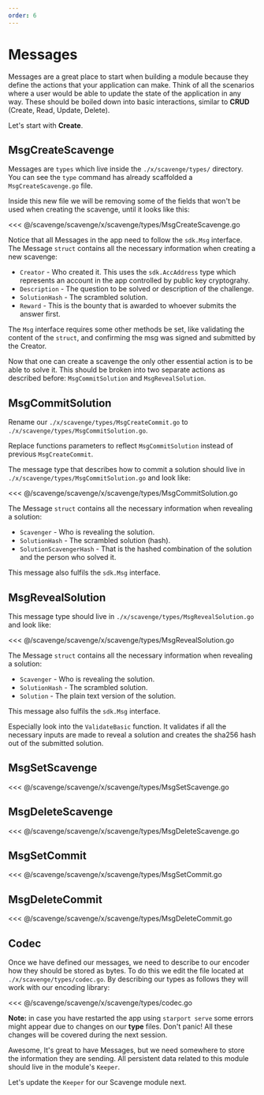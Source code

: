 ```yaml
---
order: 6
---
```


# Messages

Messages are a great place to start when building a module because they define the actions that your application can make. Think of all the scenarios where a user would be able to update the state of the application in any way. These should be boiled down into basic interactions, similar to **CRUD** (Create, Read, Update, Delete).

Let's start with **Create**.

## MsgCreateScavenge

Messages are `types` which live inside the `./x/scavenge/types/` directory. You can see the `type` command has already scaffolded a `MsgCreateScavenge.go` file.

Inside this new file we will be removing some of the fields that won't be used when creating the scavenge, until it looks like this:

<<< @/scavenge/scavenge/x/scavenge/types/MsgCreateScavenge.go

Notice that all Messages in the app need to follow the `sdk.Msg` interface. The Message `struct` contains all the necessary information when creating a new scavenge:

- `Creator` - Who created it. This uses the `sdk.AccAddress` type which represents an account in the app controlled by public key cryptograhy.
- `Description` - The question to be solved or description of the challenge.
- `SolutionHash` - The scrambled solution.
- `Reward` - This is the bounty that is awarded to whoever submits the answer first.

The `Msg` interface requires some other methods be set, like validating the content of the `struct`, and confirming the msg was signed and submitted by the Creator.

Now that one can create a scavenge the only other essential action is to be able to solve it. This should be broken into two separate actions as described before: `MsgCommitSolution` and `MsgRevealSolution`.

## MsgCommitSolution

Rename our `./x/scavenge/types/MsgCreateCommit.go` to `./x/scavenge/types/MsgCommitSolution.go`.

Replace functions parameters to reflect `MsgCommitSolution` instead of previous `MsgCreateCommit`.

The message type that describes how to commit a solution should live in `./x/scavenge/types/MsgCommitSolution.go` and look like:

<<< @/scavenge/scavenge/x/scavenge/types/MsgCommitSolution.go

The Message `struct` contains all the necessary information when revealing a solution:

- `Scavenger` - Who is revealing the solution.
- `SolutionHash` - The scrambled solution (hash).
- `SolutionScavengerHash` - That is the hashed combination of the solution and the person who solved it.

This message also fulfils the `sdk.Msg` interface.

## MsgRevealSolution

This message type should live in `./x/scavenge/types/MsgRevealSolution.go` and look like:

<<< @/scavenge/scavenge/x/scavenge/types/MsgRevealSolution.go

The Message `struct` contains all the necessary information when revealing a solution:

- `Scavenger` - Who is revealing the solution.
- `SolutionHash` - The scrambled solution.
- `Solution` - The plain text version of the solution.

This message also fulfils the `sdk.Msg` interface.

Especially look into the `ValidateBasic` function. It validates if all the necessary inputs are made to reveal a solution and creates the sha256 hash out of the submitted solution.

## MsgSetScavenge

<<< @/scavenge/scavenge/x/scavenge/types/MsgSetScavenge.go

## MsgDeleteScavenge

<<< @/scavenge/scavenge/x/scavenge/types/MsgDeleteScavenge.go

## MsgSetCommit

<<< @/scavenge/scavenge/x/scavenge/types/MsgSetCommit.go

## MsgDeleteCommit

<<< @/scavenge/scavenge/x/scavenge/types/MsgDeleteCommit.go

## Codec

Once we have defined our messages, we need to describe to our encoder how they should be stored as bytes. To do this we edit the file located at `./x/scavenge/types/codec.go`. By describing our types as follows they will work with our encoding library:

<<< @/scavenge/scavenge/x/scavenge/types/codec.go

**Note:** in case you have restarted the app using `starport serve` some errors might appear due to changes on our **type** files. Don't panic! All these changes will be covered during the next session.

Awesome, It's great to have Messages, but we need somewhere to store the information they are sending. All persistent data related to this module should live in the module's `Keeper`.

Let's update the `Keeper` for our Scavenge module next.
